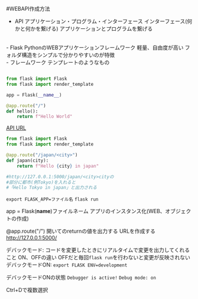 #WEBAPI作成方法

- API
アプリケーション・プログラム・インターフェース
インターフェース(何かと何かを繋げる)
アプリケーションとプログラムを繋げる
<br>
- Flask
PythonのWEBアプリケーションフレームワーク
軽量、自由度が高い
フォルダ構造をシンプルで分かりやすいのが特徴
<br>
- フレームワーク
テンプレートのようなもの

```python

from flask import Flask
from flask import render_template

app = Flask(__name__)

@app.route("/")
def hello():
    return f"Hello World"

```
[API URL](http://127.0.0.1:5000/)


``` python
from flask import Flask
from flask import render_template

@app.route("/japan/<city>")
def japan(city):
    return f"Hello {city} in japan"

#http://127.0.0.1:5000/japan/<city>cityの
#部分に都市(例Tokyo)を入れると
#「Hello Tokyo in japan」と出力される
```

`export FLASK_APP=ファイル名`
`flask run`

app = Flask(__name__)ファイルネーム
アプリのインスタンス化(WEB、オブジェクトの作成)
 
@app.route("/")
開いてのreturnの値を出力する
URLを作成する
http://127.0.0.1:5000/

デバックモード:
コードを変更したときにリアルタイムで変更を出力してくれること
ON、OFFの違い
OFFだと毎回`flask run`を行わないと変更が反映されない
デバックモードON:
`export FLASK ENV=development`

デバックモードONの状態
`Debugger is active!`
`Debug mode: on`

Ctrl+Dで複数選択